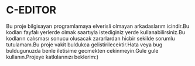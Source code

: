 # C-EDITOR
Bu proje bilgisayarı programlamaya elverisli olmayan arkadaslarım icindir.Bu kodları fayfalı yerlerde olmak saartıyla istediginiz yerde kullanabilirsiniz.Bu kodların calısması sonucu olusacak zararlardan hicbir sekilde sorumlu tutulamam.Bu proje vakit buldukca gelistirilecektir.Hata veya bug buldugunuzda benle iletisime gecmekten cekinmeyin.Gule gule kullanın.Projeye katkılarınızı beklerim:)
